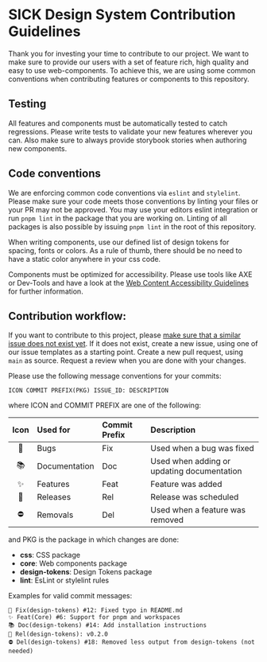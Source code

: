 # SICK Design System Contribution Guidelines

Thank you for investing your time to contribute to our project.
We want to make sure to provide our users with a set of feature rich, high quality and easy to use web-components.
To achieve this, we are using some common conventions when contributing features or components to this repository.

## Testing

All features and components must be automatically tested to catch regressions. Please write tests to validate your new features wherever you can. Also make sure to always provide storybook stories when authoring new components.

## Code conventions

We are enforcing common code conventions via `eslint` and `stylelint`. Please make sure your code meets those conventions by linting your files or your PR may not be approved. You may use your editors eslint integration or run `pnpm lint` in the package that you are working on. Linting of all packages is also possible by issuing `pnpm lint` in the root of this repository.

When writing components, use our defined list of design tokens for spacing, fonts or colors. As a rule of thumb, there should be no need to have a static color anywhere in your css code.

Components must be optimized for accessibility. Please use tools like AXE or Dev-Tools and have a look at the [Web Content Accessibility Guidelines](https://www.w3.org/WAI/standards-guidelines/wcag/) for further information.

## Contribution workflow:

If you want to contribute to this project, please [make sure that a similar issue does not exist yet](https://github.com/SickDesignSystem/sds/issues). If it does not exist, create a new issue, using one of our issue templates as a starting point. Create a new pull request, using `main` as source. Request a review when you are done with your changes. 

Please use the following message conventions for your commits:

`ICON COMMIT PREFIX(PKG) ISSUE_ID: DESCRIPTION`

where ICON and COMMIT PREFIX are one of the following:

|  Icon  | Used for      | Commit Prefix | Description
|:------:|:--------------|:--------------|:------------
|   🐛   | Bugs          | Fix           | Used when a bug was fixed
|   📚   | Documentation | Doc           | Used when adding or updating documentation
|   ✨   | Features      | Feat          | Feature was added
|   🚀   | Releases      | Rel           | Release was scheduled
|   ⛔   | Removals      | Del           | Used when a feature was removed

and PKG is the package in which changes are done:

- **css**: CSS package
- **core**: Web components package
- **design-tokens**: Design Tokens package
- **lint**: EsLint or stylelint rules

Examples for valid commit messages:

```
🐛 Fix(design-tokens) #12: Fixed typo in README.md
✨ Feat(Core) #6: Support for pnpm and workspaces
📚 Doc(design-tokens) #14: Add installation instructions
🚀 Rel(design-tokens): v0.2.0
⛔ Del(design-tokens) #18: Removed less output from design-tokens (not needed)
```
